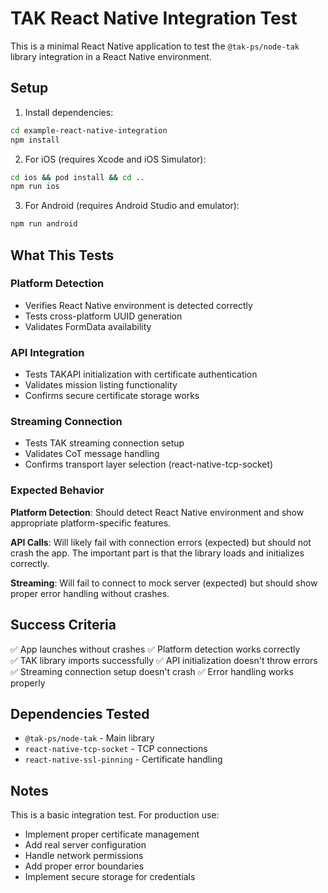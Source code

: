 # TAK React Native Integration Test

This is a minimal React Native application to test the `@tak-ps/node-tak` library integration in a React Native environment.

## Setup

1. Install dependencies:
```bash
cd example-react-native-integration
npm install
```

2. For iOS (requires Xcode and iOS Simulator):
```bash
cd ios && pod install && cd ..
npm run ios
```

3. For Android (requires Android Studio and emulator):
```bash
npm run android
```

## What This Tests

### Platform Detection
- Verifies React Native environment is detected correctly
- Tests cross-platform UUID generation
- Validates FormData availability

### API Integration
- Tests TAKAPI initialization with certificate authentication
- Validates mission listing functionality
- Confirms secure certificate storage works

### Streaming Connection
- Tests TAK streaming connection setup
- Validates CoT message handling
- Confirms transport layer selection (react-native-tcp-socket)

### Expected Behavior

**Platform Detection**: Should detect React Native environment and show appropriate platform-specific features.

**API Calls**: Will likely fail with connection errors (expected) but should not crash the app. The important part is that the library loads and initializes correctly.

**Streaming**: Will fail to connect to mock server (expected) but should show proper error handling without crashes.

## Success Criteria

✅ App launches without crashes
✅ Platform detection works correctly  
✅ TAK library imports successfully
✅ API initialization doesn't throw errors
✅ Streaming connection setup doesn't crash
✅ Error handling works properly

## Dependencies Tested

- `@tak-ps/node-tak` - Main library
- `react-native-tcp-socket` - TCP connections
- `react-native-ssl-pinning` - Certificate handling

## Notes

This is a basic integration test. For production use:
- Implement proper certificate management
- Add real server configuration
- Handle network permissions
- Add proper error boundaries
- Implement secure storage for credentials
